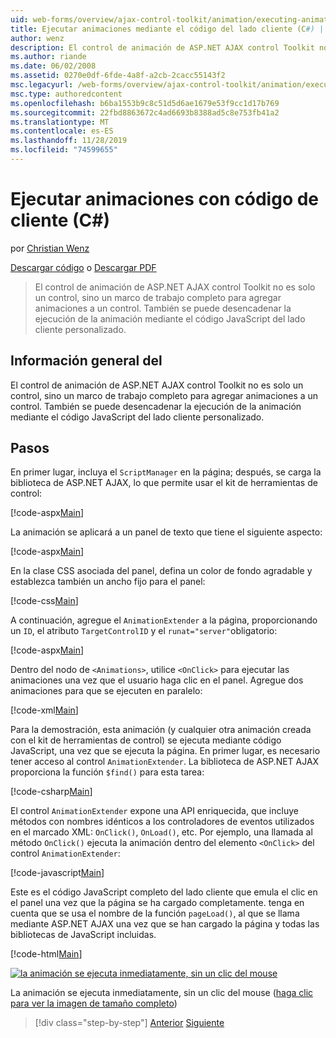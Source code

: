 ```yaml
---
uid: web-forms/overview/ajax-control-toolkit/animation/executing-animations-using-client-side-code-cs
title: Ejecutar animaciones mediante el código del lado cliente (C#) | Microsoft Docs
author: wenz
description: El control de animación de ASP.NET AJAX control Toolkit no es solo un control, sino un marco de trabajo completo para agregar animaciones a un control. La ejecución de la animación...
ms.author: riande
ms.date: 06/02/2008
ms.assetid: 0270e0df-6fde-4a8f-a2cb-2cacc55143f2
msc.legacyurl: /web-forms/overview/ajax-control-toolkit/animation/executing-animations-using-client-side-code-cs
msc.type: authoredcontent
ms.openlocfilehash: b6ba1553b9c8c51d5d6ae1679e53f9cc1d17b769
ms.sourcegitcommit: 22fbd8863672c4ad6693b8388ad5c8e753fb41a2
ms.translationtype: MT
ms.contentlocale: es-ES
ms.lasthandoff: 11/28/2019
ms.locfileid: "74599655"
---
```

# <a name="executing-animations-using-client-side-code-c"></a>Ejecutar animaciones con código de cliente (C#)

por [Christian Wenz](https://github.com/wenz)

[Descargar código](https://download.microsoft.com/download/f/9/a/f9a26acd-8df4-4484-8a18-199e4598f411/Animation10.cs.zip) o [Descargar PDF](https://download.microsoft.com/download/6/7/1/6718d452-ff89-4d3f-a90e-c74ec2d636a3/animation10CS.pdf)

> El control de animación de ASP.NET AJAX control Toolkit no es solo un control, sino un marco de trabajo completo para agregar animaciones a un control. También se puede desencadenar la ejecución de la animación mediante el código JavaScript del lado cliente personalizado.

## <a name="overview"></a>Información general del

El control de animación de ASP.NET AJAX control Toolkit no es solo un control, sino un marco de trabajo completo para agregar animaciones a un control. También se puede desencadenar la ejecución de la animación mediante el código JavaScript del lado cliente personalizado.

## <a name="steps"></a>Pasos

En primer lugar, incluya el `ScriptManager` en la página; después, se carga la biblioteca de ASP.NET AJAX, lo que permite usar el kit de herramientas de control:

[!code-aspx[Main](executing-animations-using-client-side-code-cs/samples/sample1.aspx)]

La animación se aplicará a un panel de texto que tiene el siguiente aspecto:

[!code-aspx[Main](executing-animations-using-client-side-code-cs/samples/sample2.aspx)]

En la clase CSS asociada del panel, defina un color de fondo agradable y establezca también un ancho fijo para el panel:

[!code-css[Main](executing-animations-using-client-side-code-cs/samples/sample3.css)]

A continuación, agregue el `AnimationExtender` a la página, proporcionando un `ID`, el atributo `TargetControlID` y el `runat="server"`obligatorio:

[!code-aspx[Main](executing-animations-using-client-side-code-cs/samples/sample4.aspx)]

Dentro del nodo de `<Animations>`, utilice `<OnClick>` para ejecutar las animaciones una vez que el usuario haga clic en el panel. Agregue dos animaciones para que se ejecuten en paralelo:

[!code-xml[Main](executing-animations-using-client-side-code-cs/samples/sample5.xml)]

Para la demostración, esta animación (y cualquier otra animación creada con el kit de herramientas de control) se ejecuta mediante código JavaScript, una vez que se ejecuta la página. En primer lugar, es necesario tener acceso al control `AnimationExtender`. La biblioteca de ASP.NET AJAX proporciona la función `$find()` para esta tarea:

[!code-csharp[Main](executing-animations-using-client-side-code-cs/samples/sample6.cs)]

El control `AnimationExtender` expone una API enriquecida, que incluye métodos con nombres idénticos a los controladores de eventos utilizados en el marcado XML: `OnClick()`, `OnLoad()`, etc. Por ejemplo, una llamada al método `OnClick()` ejecuta la animación dentro del elemento `<OnClick>` del control `AnimationExtender`:

[!code-javascript[Main](executing-animations-using-client-side-code-cs/samples/sample7.js)]

Este es el código JavaScript completo del lado cliente que emula el clic en el panel una vez que la página se ha cargado completamente. tenga en cuenta que se usa el nombre de la función `pageLoad()`, al que se llama mediante ASP.NET AJAX una vez que se han cargado la página y todas las bibliotecas de JavaScript incluidas.

[!code-html[Main](executing-animations-using-client-side-code-cs/samples/sample8.html)]

[![la animación se ejecuta inmediatamente, sin un clic del mouse](executing-animations-using-client-side-code-cs/_static/image2.png)](executing-animations-using-client-side-code-cs/_static/image1.png)

La animación se ejecuta inmediatamente, sin un clic del mouse ([haga clic para ver la imagen de tamaño completo](executing-animations-using-client-side-code-cs/_static/image3.png))

> [!div class="step-by-step"]
> [Anterior](modifying-animations-from-the-server-side-cs.md)
> [Siguiente](changing-an-animation-using-client-side-code-cs.md)
